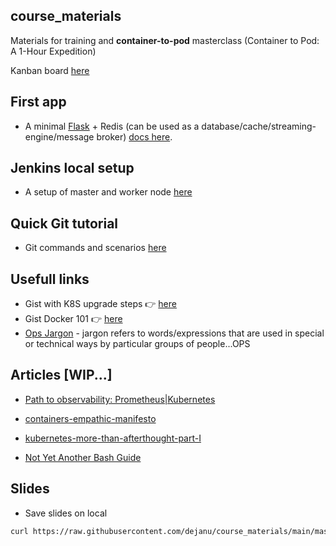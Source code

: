 ## course_materials

Materials for training and **container-to-pod** masterclass (Container to Pod: A 1-Hour Expedition)

Kanban board [here](https://github.com/users/dejanu/projects/4)

## First app
* A minimal [Flask](https://flask.palletsprojects.com/en/3.0.x/quickstart/#a-minimal-application) + Redis (can be used as a database/cache/streaming-engine/message broker) [docs here](https://github.com/dejanu/course_materials/tree/main/python_hello_app).

## Jenkins local setup

* A setup of master and worker node [here](https://github.com/dejanu/devops_fundamentals/tree/main/jenkins-dockercompose#readme)

## Quick Git tutorial

* Git commands and scenarios [here](https://github.com/dejanu/devops_fundamentals/blob/main/gitdemo/readme.md)

## Usefull links

* Gist with K8S upgrade steps 👉 [here](https://gist.github.com/dejanu/89ec2565d3a923a368f5dc046259e2b9)
* Gist Docker 101 👉 [here](https://gist.github.com/dejanu/a7d4ad6340c5eae5130a964b592f3b75)
* [Ops Jargon](https://gist.github.com/dejanu/a761175e9972d689421cbf435bf98223) -  jargon refers to words/expressions that are used in special or technical ways by particular groups of people...OPS
 
## Articles [WIP...]

* [Path to observability: Prometheus|Kubernetes](https://www.linkedin.com/pulse/path-observability-prometheuskubernetes-alexandru-dejanu-ufz8c/)

* [containers-empathic-manifesto](https://www.linkedin.com/pulse/containers-empathic-manifesto-alexandru-dejanu-1xuzf/)

* [kubernetes-more-than-afterthought-part-I](https://www.linkedin.com/pulse/kubernetes-more-than-afterthought-part-i-alexandru-dejanu-tcc5f/)

* [Not Yet Another Bash Guide](https://medium.com/@dejanualex/not-yet-another-another-guide-about-bash-327692da88ed)

## Slides

* Save slides on local
```bash
curl https://raw.githubusercontent.com/dejanu/course_materials/main/masterclass_slides.key -o masterclass_slides.key
```
